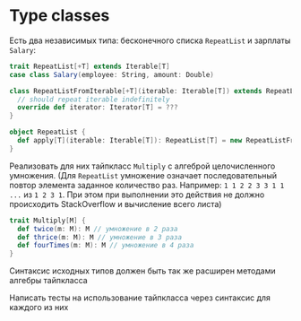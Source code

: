 # Type classes

Есть два независимых типа: бесконечного списка `RepeatList` и зарплаты `Salary`:
```scala
trait RepeatList[+T] extends Iterable[T]
case class Salary(employee: String, amount: Double)

class RepeatListFromIterable[+T](iterable: Iterable[T]) extends RepeatList[T] {
  // should repeat iterable indefinitely
  override def iterator: Iterator[T] = ???
}

object RepeatList {
  def apply[T](iterable: Iterable[T]): RepeatList[T] = new RepeatListFromIterable[T](iterable)
}
```
Реализовать для них тайпкласс `Multiply` с алгеброй целочисленного умножения.
(Для `RepeatList` умножение означает последовательный повтор элемента заданное количество раз. Например: `1 1 2 2 3 3 1 1 ...` из `1 2 3 1`. При этом при выполнении это действия не должно происходить StackOverflow и вычисление всего листа)
```scala
trait Multiply[M] {
  def twice(m: M): M // умножение в 2 раза
  def thrice(m: M): M // умножение в 3 раза
  def fourTimes(m: M): M // умножение в 4 раза
}
```
Синтаксис исходных типов должен быть так же расширен методами алгебры тайпкласса

Написать тесты на использование тайпкласса через синтаксис для каждого из них
